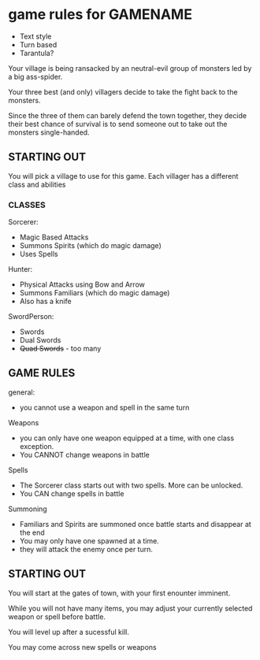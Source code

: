 # game rules for GAMENAME

- Text style
- Turn based
- Tarantula?

Your village is being ransacked by an neutral-evil group of monsters led by a big ass-spider. 

Your three best (and only) villagers decide to take the fight back to the monsters. 

Since the three of them can barely defend the town together, they decide their best chance of survival is to send someone out to take out the monsters single-handed.

## STARTING OUT

You will pick a village to use for this game.
Each villager has a different class and abilities

### CLASSES

Sorcerer: 
- Magic Based Attacks
- Summons Spirits (which do magic damage)
- Uses Spells

Hunter:
- Physical Attacks using Bow and Arrow
- Summons Familiars (which do magic damage)
- Also has a knife

SwordPerson:
- Swords
- Dual Swords
- ~~Quad Swords~~ - too many

## GAME RULES

general:
- you cannot use a weapon and spell in the same turn

Weapons
- you can only have one weapon equipped at a time, with one class exception.
- You CANNOT change weapons in battle

Spells
- The Sorcerer class starts out with two spells. More can be unlocked.
- You CAN change spells in battle

Summoning
- Familiars and Spirits are summoned once battle starts and disappear at the end
- You may only have one spawned at a time.
- they will attack the enemy once per turn.

## STARTING OUT

You will start at the gates of town, with your first enounter imminent.

While you will not have many items, you may adjust your currently selected weapon or spell before battle.

You will level up after a sucessful kill.

You may come across new spells or weapons

